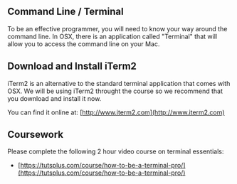 ## Command Line / Terminal

To be an effective programmer, you will need to know your way around the command line. In OSX, there is an application called "Terminal" that will allow you to access the command line on your Mac.

## Download and Install iTerm2

iTerm2 is an alternative to the standard terminal application that comes with OSX. We will be using iTerm2 throught the course so we recommend that you download and install it now.

You can find it online at: [http://www.iterm2.com](http://www.iterm2.com)

## Coursework

Please complete the following 2 hour video course on terminal essentials:

- [https://tutsplus.com/course/how-to-be-a-terminal-pro/](https://tutsplus.com/course/how-to-be-a-terminal-pro/)
